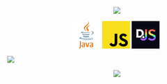 <p align="center">
    <img src="https://capsule-render.vercel.app/api?type=waving&color=timeGradient&height=200&text=J4C0B3Y&reversal=true&animation=fadeIn&fontAlignY=35">
</p>

<p align="center">
    <code><img title="Java" src="https://raw.githubusercontent.com/j4c0b3y/j4c0b3y/main/image/java.svg" width="64" alt=""></code>
    <code><img title="JavaScript" src="https://raw.githubusercontent.com/j4c0b3y/j4c0b3y/main/image/javascript.svg" width="64" alt=""></code>
    <code><img title="DiscordJS" src="https://raw.githubusercontent.com/j4c0b3y/j4c0b3y/main/image/discordjs.png" width="64" alt=""></code>
    <code><img title="Python" src="https://raw.githubusercontent.com/j4c0b3y/j4c0b3y/main/image/python.png" width="64" alt=""></code>
</p>




<img src="https://github-readme-stats.vercel.app/api?username=J4C0B3Y&show_icons=true&hide_border=true&title_color=c792ea&icon_color=89dcfe&count_private=true&bg_color=0d1117&text_color=d9d9d9">

<p align="center">
    <img src="https://capsule-render.vercel.app/api?type=waving&color=timeGradient&section=footer">
</p>
